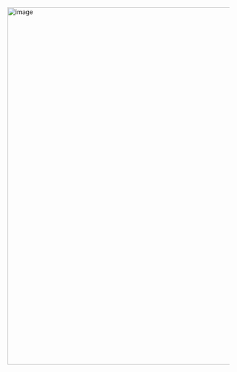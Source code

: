 
<img width="810" alt="image" src="https://github.com/Venkatesh771/C-Programs-Exercise/assets/126060585/8aeee76e-2e71-4206-b891-1303d63fb549">
